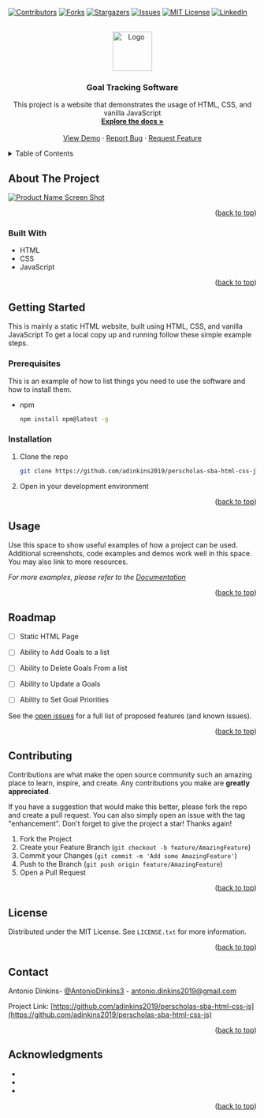 <!-- Improved compatibility of back to top link: See: https://github.com/othneildrew/Best-README-Template/pull/73 -->
<a name="readme-top"></a>
<!--
*** Thanks for checking out the Best-README-Template. If you have a suggestion
*** that would make this better, please fork the repo and create a pull request
*** or simply open an issue with the tag "enhancement".
*** Don't forget to give the project a star!
*** Thanks again! Now go create something AMAZING! :D
-->



<!-- PROJECT SHIELDS -->
<!--
*** I'm using markdown "reference style" links for readability.
*** Reference links are enclosed in brackets [ ] instead of parentheses ( ).
*** See the bottom of this document for the declaration of the reference variables
*** for contributors-url, forks-url, etc. This is an optional, concise syntax you may use.
*** https://www.markdownguide.org/basic-syntax/#reference-style-links
-->
[![Contributors][contributors-shield]][contributors-url]
[![Forks][forks-shield]][forks-url]
[![Stargazers][stars-shield]][stars-url]
[![Issues][issues-shield]][issues-url]
[![MIT License][license-shield]][license-url]
[![LinkedIn][linkedin-shield]][linkedin-url]



<!-- PROJECT LOGO -->
<br />
<div align="center">
  <a href="https://github.com/adinkins2019/perscholas-sba-html-css-js">
    <img src="images/logo.png" alt="Logo" width="80" height="80">
  </a>

<h3 align="center">Goal Tracking Software</h3>

  <p align="center">
    This project is a website that demonstrates the usage of HTML, CSS, and vanilla JavaScript
    <br />
    <a href="https://github.com/adinkins2019/perscholas-sba-html-css-js"><strong>Explore the docs »</strong></a>
    <br />
    <br />
    <a href="https://github.com/adinkins2019/epo_name">View Demo</a>
    ·
    <a href="https://github.com/adinkins2019/perscholas-sba-html-css-js/issues">Report Bug</a>
    ·
    <a href="https://github.com/adinkins2019/perscholas-sba-html-css-js/issues">Request Feature</a>
  </p>
</div>



<!-- TABLE OF CONTENTS -->
<details>
  <summary>Table of Contents</summary>
  <ol>
    <li>
      <a href="#about-the-project">About The Project</a>
      <ul>
        <li><a href="#built-with">Built With</a></li>
      </ul>
    </li>
    <li>
      <a href="#getting-started">Getting Started</a>
      <ul>
        <li><a href="#prerequisites">Prerequisites</a></li>
        <li><a href="#installation">Installation</a></li>
      </ul>
    </li>
    <li><a href="#usage">Usage</a></li>
    <li><a href="#roadmap">Roadmap</a></li>
    <li><a href="#contributing">Contributing</a></li>
    <li><a href="#license">License</a></li>
    <li><a href="#contact">Contact</a></li>
    <li><a href="#acknowledgments">Acknowledgments</a></li>
  </ol>
</details>



<!-- ABOUT THE PROJECT -->
## About The Project

[![Product Name Screen Shot][product-screenshot]](https://example.com)

<p align="right">(<a href="#readme-top">back to top</a>)</p>



### Built With

* HTML
* CSS
* JavaScript

<p align="right">(<a href="#readme-top">back to top</a>)</p>



<!-- GETTING STARTED -->
## Getting Started

This is mainly a static HTML website, built using HTML, CSS, and vanilla JavaScript
To get a local copy up and running follow these simple example steps.

### Prerequisites

This is an example of how to list things you need to use the software and how to install them.
* npm
  ```sh
  npm install npm@latest -g
  ```

### Installation


1. Clone the repo
   ```sh
   git clone https://github.com/adinkins2019/perscholas-sba-html-css-js.git
   ```
2. Open in your development environment 

<p align="right">(<a href="#readme-top">back to top</a>)</p>



<!-- USAGE EXAMPLES -->
## Usage

Use this space to show useful examples of how a project can be used. Additional screenshots, code examples and demos work well in this space. You may also link to more resources.

_For more examples, please refer to the [Documentation](https://example.com)_

<p align="right">(<a href="#readme-top">back to top</a>)</p>



<!-- ROADMAP -->
## Roadmap

- [ ] Static HTML Page
- [ ] Ability to Add Goals to a list
- [ ] Ability to Delete Goals From a list
- [ ] Ability to Update a Goals
- [ ] Ability to Set Goal Priorities
  

See the [open issues](https://github.com/adinkins2019/perscholas-sba-html-css-js/issues) for a full list of proposed features (and known issues).

<p align="right">(<a href="#readme-top">back to top</a>)</p>



<!-- CONTRIBUTING -->
## Contributing

Contributions are what make the open source community such an amazing place to learn, inspire, and create. Any contributions you make are **greatly appreciated**.

If you have a suggestion that would make this better, please fork the repo and create a pull request. You can also simply open an issue with the tag "enhancement".
Don't forget to give the project a star! Thanks again!

1. Fork the Project
2. Create your Feature Branch (`git checkout -b feature/AmazingFeature`)
3. Commit your Changes (`git commit -m 'Add some AmazingFeature'`)
4. Push to the Branch (`git push origin feature/AmazingFeature`)
5. Open a Pull Request

<p align="right">(<a href="#readme-top">back to top</a>)</p>



<!-- LICENSE -->
## License

Distributed under the MIT License. See `LICENSE.txt` for more information.

<p align="right">(<a href="#readme-top">back to top</a>)</p>



<!-- CONTACT -->
## Contact

Antonio Dinkins- [@AntonioDinkins3](https://twitter.com/AntonioDinkins3) - antonio.dinkins2019@gmail.com

Project Link: [https://github.com/adinkins2019/perscholas-sba-html-css-js](https://github.com/adinkins2019/perscholas-sba-html-css-js)

<p align="right">(<a href="#readme-top">back to top</a>)</p>



<!-- ACKNOWLEDGMENTS -->
## Acknowledgments

* []()
* []()
* []()

<p align="right">(<a href="#readme-top">back to top</a>)</p>



<!-- MARKDOWN LINKS & IMAGES -->
<!-- https://www.markdownguide.org/basic-syntax/#reference-style-links -->
[contributors-shield]: https://img.shields.io/github/contributors/adinkins2019/perscholas-sba-html-css-js.svg?style=for-the-badge
[contributors-url]: https://github.com/adinkins2019/perscholas-sba-html-css-js/graphs/contributors
[forks-shield]: https://img.shields.io/github/forks/adinkins2019/perscholas-sba-html-css-js.svg?style=for-the-badge
[forks-url]: https://github.com/adinkins2019/perscholas-sba-html-css-js/network/members
[stars-shield]: https://img.shields.io/github/stars/adinkins2019/perscholas-sba-html-css-js.svg?style=for-the-badge
[stars-url]: https://github.com/adinkins2019/perscholas-sba-html-css-js/stargazers
[issues-shield]: https://img.shields.io/github/issues/adinkins2019/perscholas-sba-html-css-js.svg?style=for-the-badge
[issues-url]: https://github.com/adinkins2019/perscholas-sba-html-css-js/issues
[license-shield]: https://img.shields.io/github/license/adinkins2019/perscholas-sba-html-css-js.svg?style=for-the-badge
[license-url]: https://github.com/adinkins2019/perscholas-sba-html-css-js/blob/master/LICENSE.txt
[linkedin-shield]: https://img.shields.io/badge/-LinkedIn-black.svg?style=for-the-badge&logo=linkedin&colorB=555
[linkedin-url]: https://linkedin.com/in/antonio-dinkins
[product-screenshot]: images/screenshot.png
